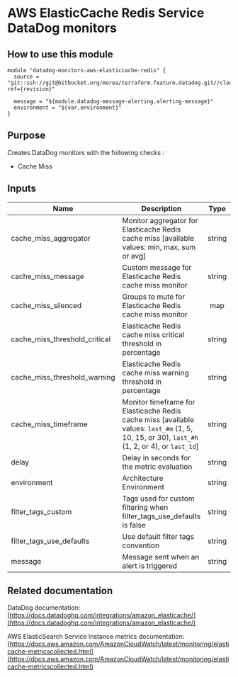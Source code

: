 AWS ElasticCache Redis Service DataDog monitors
===============================================

How to use this module
----------------------

```
module "datadog-monitors-aws-elasticcache-redis" {
  source = "git::ssh://git@bitbucket.org/morea/terraform.feature.datadog.git//cloud/aws/elasticache/redis?ref={revision}"

  message = "${module.datadog-message-alerting.alerting-message}"
  environment = "${var.environment}"
}

```

Purpose
-------
Creates DataDog monitors with the following checks :

* Cache Miss

Inputs
------

| Name | Description | Type | Default | Required |
|------|-------------|:----:|:-----:|:-----:|
| cache_miss_aggregator | Monitor aggregator for Elasticache Redis cache miss [available values: min, max, sum or avg] | string | `min` | no |
| cache_miss_message | Custom message for Elasticache Redis cache miss monitor | string | `` | no |
| cache_miss_silenced | Groups to mute for Elasticache Redis cache miss monitor | map | `<map>` | no |
| cache_miss_threshold_critical | Elasticache Redis cache miss critical threshold in percentage | string | `95` | no |
| cache_miss_threshold_warning | Elasticache Redis cache miss warning threshold in percentage | string | `80` | no |
| cache_miss_timeframe | Monitor timeframe for Elasticache Redis cache miss [available values: `last_#m` (1, 5, 10, 15, or 30), `last_#h` (1, 2, or 4), or `last_1d`] | string | `last_15m` | no |
| delay | Delay in seconds for the metric evaluation | string | `900` | no |
| environment | Architecture Environment | string | - | yes |
| filter_tags_custom | Tags used for custom filtering when filter_tags_use_defaults is false | string | `*` | no |
| filter_tags_use_defaults | Use default filter tags convention | string | `true` | no |
| message | Message sent when an alert is triggered | string | - | yes |

Related documentation
---------------------

DataDog documentation: [https://docs.datadoghq.com/integrations/amazon_elasticache/](https://docs.datadoghq.com/integrations/amazon_elasticache/)

AWS ElasticSearch Service Instance metrics documentation: [https://docs.aws.amazon.com/AmazonCloudWatch/latest/monitoring/elasticache-metricscollected.html](https://docs.aws.amazon.com/AmazonCloudWatch/latest/monitoring/elasticache-metricscollected.html)
